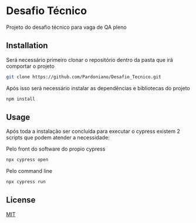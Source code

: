 # Desafio Técnico 

Projeto do desafio técnico para vaga de QA pleno

## Installation

Será necessário primeiro clonar o repositório dentro da pasta que irá comportar o projeto

```bash
git clone https://github.com/Pardoniano/Desafio_Tecnico.git
```
Após isso será necessário instalar as dependências e bibliotecas do projeto


```bash
npm install
```

## Usage


Após toda a instalação ser concluída para executar o cypress existem 2 scripts que podem atender a necessidade:

Pelo front do software do propio cypress
```js
npx cypress open
```
Pelo command line
```js
npx cypress run
```

## License

[MIT](https://choosealicense.com/licenses/mit/)
